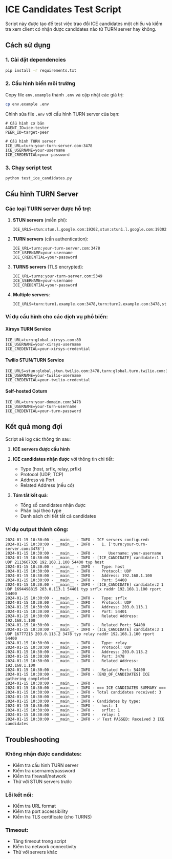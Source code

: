 # ICE Candidates Test Script

Script này được tạo để test việc trao đổi ICE candidates một chiều và kiểm tra xem client có nhận được candidates nào từ TURN server hay không.

## Cách sử dụng

### 1. Cài đặt dependencies

```bash
pip install -r requirements.txt
```

### 2. Cấu hình biến môi trường

Copy file `env.example` thành `.env` và cập nhật các giá trị:

```bash
cp env.example .env
```

Chỉnh sửa file `.env` với cấu hình TURN server của bạn:

```env
# Cấu hình cơ bản
AGENT_ID=ice-tester
PEER_ID=target-peer

# Cấu hình TURN server
ICE_URL=turn:your-turn-server.com:3478
ICE_USERNAME=your-username
ICE_CREDENTIAL=your-password
```

### 3. Chạy script test

```bash
python test_ice_candidates.py
```

## Cấu hình TURN Server

### Các loại TURN server được hỗ trợ:

1. **STUN servers** (miễn phí):
   ```env
   ICE_URLS=stun:stun.l.google.com:19302,stun:stun1.l.google.com:19302
   ```

2. **TURN servers** (cần authentication):
   ```env
   ICE_URL=turn:your-turn-server.com:3478
   ICE_USERNAME=your-username
   ICE_CREDENTIAL=your-password
   ```

3. **TURNS servers** (TLS encrypted):
   ```env
   ICE_URL=turns:your-turn-server.com:5349
   ICE_USERNAME=your-username
   ICE_CREDENTIAL=your-password
   ```

4. **Multiple servers**:
   ```env
   ICE_URLS=turn:turn1.example.com:3478,turn:turn2.example.com:3478,stun:stun.l.google.com:19302
   ```

### Ví dụ cấu hình cho các dịch vụ phổ biến:

#### Xirsys TURN Service
```env
ICE_URL=turn:global.xirsys.com:80
ICE_USERNAME=your-xirsys-username
ICE_CREDENTIAL=your-xirsys-credential
```

#### Twilio STUN/TURN Service
```env
ICE_URLS=stun:global.stun.twilio.com:3478,turn:global.turn.twilio.com:3478
ICE_USERNAME=your-twilio-username
ICE_CREDENTIAL=your-twilio-credential
```

#### Self-hosted Coturn
```env
ICE_URL=turn:your-domain.com:3478
ICE_USERNAME=your-turn-username
ICE_CREDENTIAL=your-turn-password
```

## Kết quả mong đợi

Script sẽ log các thông tin sau:

1. **ICE servers được cấu hình**
2. **ICE candidates nhận được** với thông tin chi tiết:
   - Type (host, srflx, relay, prflx)
   - Protocol (UDP, TCP)
   - Address và Port
   - Related Address (nếu có)

3. **Tóm tắt kết quả**:
   - Tổng số candidates nhận được
   - Phân loại theo type
   - Danh sách chi tiết tất cả candidates

### Ví dụ output thành công:

```
2024-01-15 10:30:00 - __main__ - INFO - ICE servers configured:
2024-01-15 10:30:00 - __main__ - INFO -   1. ['turn:your-turn-server.com:3478']
2024-01-15 10:30:00 - __main__ - INFO -      Username: your-username
2024-01-15 10:30:00 - __main__ - INFO - [ICE_CANDIDATE] candidate:1 1 UDP 2113667326 192.168.1.100 54400 typ host
2024-01-15 10:30:00 - __main__ - INFO -   Type: host
2024-01-15 10:30:00 - __main__ - INFO -   Protocol: UDP
2024-01-15 10:30:00 - __main__ - INFO -   Address: 192.168.1.100
2024-01-15 10:30:00 - __main__ - INFO -   Port: 54400
2024-01-15 10:30:00 - __main__ - INFO - [ICE_CANDIDATE] candidate:2 1 UDP 1694498815 203.0.113.1 54401 typ srflx raddr 192.168.1.100 rport 54400
2024-01-15 10:30:00 - __main__ - INFO -   Type: srflx
2024-01-15 10:30:00 - __main__ - INFO -   Protocol: UDP
2024-01-15 10:30:00 - __main__ - INFO -   Address: 203.0.113.1
2024-01-15 10:30:00 - __main__ - INFO -   Port: 54401
2024-01-15 10:30:00 - __main__ - INFO -   Related Address: 192.168.1.100
2024-01-15 10:30:00 - __main__ - INFO -   Related Port: 54400
2024-01-15 10:30:00 - __main__ - INFO - [ICE_CANDIDATE] candidate:3 1 UDP 16777215 203.0.113.2 3478 typ relay raddr 192.168.1.100 rport 54400
2024-01-15 10:30:00 - __main__ - INFO -   Type: relay
2024-01-15 10:30:00 - __main__ - INFO -   Protocol: UDP
2024-01-15 10:30:00 - __main__ - INFO -   Address: 203.0.113.2
2024-01-15 10:30:00 - __main__ - INFO -   Port: 3478
2024-01-15 10:30:00 - __main__ - INFO -   Related Address: 192.168.1.100
2024-01-15 10:30:00 - __main__ - INFO -   Related Port: 54400
2024-01-15 10:30:00 - __main__ - INFO - [END_OF_CANDIDATES] ICE gathering completed
2024-01-15 10:30:00 - __main__ - INFO - 
2024-01-15 10:30:00 - __main__ - INFO - === ICE CANDIDATES SUMMARY ===
2024-01-15 10:30:00 - __main__ - INFO - Total candidates received: 3
2024-01-15 10:30:00 - __main__ - INFO - 
2024-01-15 10:30:00 - __main__ - INFO - Candidates by type:
2024-01-15 10:30:00 - __main__ - INFO -   host: 1
2024-01-15 10:30:00 - __main__ - INFO -   srflx: 1
2024-01-15 10:30:00 - __main__ - INFO -   relay: 1
2024-01-15 10:30:00 - __main__ - INFO - ✅ Test PASSED: Received 3 ICE candidates
```

## Troubleshooting

### Không nhận được candidates:
- Kiểm tra cấu hình TURN server
- Kiểm tra username/password
- Kiểm tra firewall/network
- Thử với STUN servers trước

### Lỗi kết nối:
- Kiểm tra URL format
- Kiểm tra port accessibility
- Kiểm tra TLS certificate (cho TURNS)

### Timeout:
- Tăng timeout trong script
- Kiểm tra network connectivity
- Thử với servers khác
